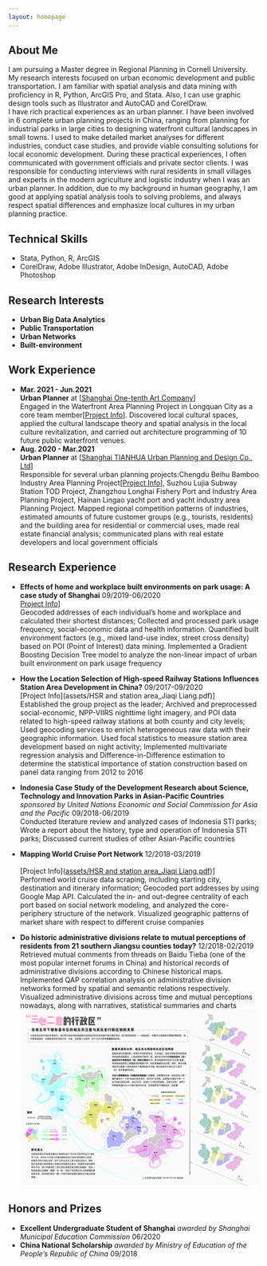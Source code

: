 ```yaml
---
layout: homepage
---
```


## About Me
I am pursuing a Master degree in Regional Planning in Cornell University. My research interests focused on urban economic development and public transportation. I am familiar with spatial analysis and data mining with proficiency in R, Python, ArcGIS Pro, and Stata. Also, I can use graphic design tools such as Illustrator and AutoCAD and CorelDraw.
<br>
I have rich practical experiences as an urban planner. I have been involved in 6 complete urban planning projects in China, ranging from planning for industrial parks in large cities to designing waterfront cultural landscapes in small towns. I used to make detailed market analyses for different industries, conduct case studies, and provide viable consulting solutions for local economic development. During these practical experiences, I often communicated with government officials and private sector clients. I was responsible for conducting interviews with rural residents in small villages and experts in the modern agriculture and logistic industry when I was an urban planner. In addition, due to my background in human geography, I am good at applying spatial analysis tools to solving problems, and always respect spatial differences and emphasize local cultures in my urban planning practice.

## Technical Skills
- Stata, Python, R, ArcGIS
- CorelDraw, Adobe Illustrator, Adobe InDesign, AutoCAD, Adobe Photoshop


## Research Interests

- **Urban Big Data Analytics** 
- **Public Transportation**
- **Urban Networks**
- **Built-environment**

## Work Experience

- **Mar. 2021 - Jun.2021** 
  <br>
  **Urban Planner** at [[Shanghai One-tenth Art Company](https://www.onetenth.cn/en/home/)]
  <br>
  Engaged in the Waterfront Area Planning Project in Longquan City as a core team member[[Project Info](https://www.onetenth.cn/en/cities/p_f992b662a4c3d36c3a92f7c7bd14cbd2)]. Discovered local cultural spaces, applied the cultural landscape theory and spatial analysis in the local culture revitalization, and carried out architecture programming of 10 future public waterfront venues.
- **Aug. 2020 - Mar.2021** 
  <br>
  **Urban Planner** at [[Shanghai TIANHUA Urban Planning and Design Co., Ltd](https://www.thape.com/?locale=en)]
  <br>
  Responsible for several urban planning projects:Chengdu Beihu Bamboo Industry Area Planning Project[[Project Info](https://www.thape.com/works/60)], Suzhou Lujia Subway Station TOD Project, Zhangzhou Longhai Fishery Port and Industry Area Planning Project, Hainan Lingao yacht port and yacht industry area Planning Project. Mapped regional competition patterns of industries, estimated amounts of future customer groups (e.g., tourists, residents) and the building area for residential or commercial uses, made real estate financial analysis; communicated plans with real estate developers and local government officials

## Research Experience

- **Effects of home and workplace built environments on park usage: A case study of Shanghai** 09/2019-06/2020 
  <br>
  [Project Info](https://github.com/april29liang/Homepage/blob/main/assets/Encorage%20Trips%20to%20Green%20Spaces_Jiaqi%20Liang.pdf)]
  <br>
  Geocoded addresses of each individual’s home and workplace and calculated their shortest distances; Collected and processed park usage frequency, social-economic data and health information. Quantified built environment factors (e.g., mixed land-use index, street cross density) based on POI (Point of Interest) data mining. Implemented a Gradient Boosting Decision Tree model to analyze the non-linear impact of urban built environment on park usage frequency

- **How the Location Selection of High-speed Railway Stations Influences Station Area Development in China?** 09/2017-09/2020
  <br>
  [Project Info](assets/HSR and station area_Jiaqi Liang.pdf)]
  <br>
  Established the group project as the leader; Archived and preprocessed social-economic, NPP-VIIRS nighttime light imagery, and POI data related to high-speed railway stations at both county and city levels; Used geocoding services to enrich heterogeneous raw data with their geographic information. Used focal statistics to measure station area development based on night activity; Implemented multivariate regression analysis and Difference-in-Difference estimation to determine the statistical importance of station construction based on panel data ranging from 2012 to 2016

- **Indonesia Case Study of the Development Research about Science, Technology and Innovation Parks in Asian-Pacific Countries** *sponsored by United Nations Economic and Social Commission for Asia and the Pacific* 09/2018-06/2019
  <br>
  Conducted literature review and analyzed cases of Indonesia STI parks; Wrote a report about the history, type and operation of Indonesia STI parks; Discussed current studies of other Asian-Pacific countries

- **Mapping World Cruise Port Network** 12/2018-03/2019
  <br>
   <br>
  [Project Info]([assets/HSR and station area_Jiaqi Liang.pdf](https://github.com/april29liang/Homepage/blob/03a2881cb8ec6c11574e13e9cf6638c72e9142be/assets/Mapping%20Cruise%20Network_Jiaqi%20Liang.pdf))]
  <br>
  Performed world cruise data scraping, including starting city, destination and itinerary information; Geocoded port addresses by using Google Map API. Calculated the in- and out-degree centrality of each port based on social network modeling, and analyzed the core-periphery structure of the network. Visualized geographic patterns of market share with respect to different cruise companies 

- **Do historic administrative divisions relate to mutual perceptions of residents from 21 southern Jiangsu counties today?** 12/2018-02/2019
  <br>
  Retrieved mutual comments from threads on Baidu Tieba (one of the most popular internet forums in China) and historical records of administrative divisions according to Chinese historical maps. Implemented QAP correlation analysis on administrative division networks formed by spatial and semantic relations respectively. Visualized administrative divisions across time and mutual perceptions nowadays, along with narratives, statistical summaries and charts
  <br>
  <img src="./assets/img/tx.jpg" width="496" height="354">

## Honors and Prizes
- **Excellent Undergraduate Student of Shanghai** *awarded by Shanghai Municipal Education Commission* 06/2020
- **China National Scholarship** *awarded by Ministry of Education of the People’s Republic of China* 09/2018
